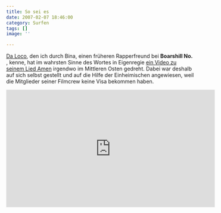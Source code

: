 ```yaml
---
title: So sei es
date: 2007-02-07 18:46:00
category: Surfen
tags: []
image: ''

---
```


[Da Loco](http://www.myspace.com/daloco), den ich durch Bina, einen früheren Rapperfreund bei **Boarshill No.** , kenne, hat im wahrsten Sinne des Wortes in Eigenregie [ein Video zu seinem Lied Amen](http://www.youtube.com/watch?v=MUawTCaaX2M) irgendwo im Mittleren Osten gedreht. Dabei war deshalb auf sich selbst gestellt und auf die Hilfe der Einheimischen angewiesen, weil die Mitglieder seiner Filmcrew keine Visa bekommen haben.  
<iframe width="560" height="315" src="https://www.youtube.com/embed/MUawTCaaX2M" title="YouTube video player" frameborder="0" allow="accelerometer; autoplay; clipboard-write; encrypted-media; gyroscope; picture-in-picture" allowfullscreen></iframe>
